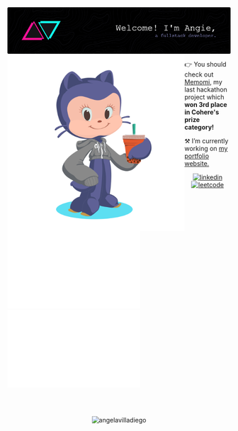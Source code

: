 <img align="center" src="banner.png" alt="Welcome, I'm Angie, a fullstack developer.">
<!-- <h2 align="center">I write beautiful code for beautiful designs.</h2> -->

<img align="left" height="400" src="my-octocat.png" alt="Angela's personalized octocat.">


<p align="left">👉 You should check out <a href="https://github.com/AngelaVilladiego/memomi" target="_blank">Memomi</a>, my last hackathon project which <b>won 3rd place in Cohere's prize category!</b></p>
<p align="left">⚒️ I’m currently working on <a href="https://github.com/AngelaVilladiego/web-portfolio-v2" target="_blank">my portfolio website.</a></p>
 
<p align="center"> 
  <a href="https://www.linkedin.com/in/angela-villadiego/" target="_blank"><img src="https://img.shields.io/badge/AngelaVilladiego-blue?style=for-the-badge&logo=linkedin&logoColor=333333&color=CCCCFF&link=https%3A%2F%2Fwww.linkedin.com%2Fin%2Fangela-villadiego%2F" alt="linkedin"></a>
  <a href="https://www.linkedin.com/in/angela-villadiego/" target="_blank"><img alt="leetcode" src="https://img.shields.io/badge/AngelaVilladiego-blue?style=for-the-badge&logo=leetcode&logoColor=333333&color=CCCCFF&link=https%3A%2F%2Fwww.linkedin.com%2Fin%2Fangela-villadiego%2F"></a>
</p>
<p float="left">
 <img width="300" src="https://raw.githubusercontent.com/AngelaVilladiego/github-stats/c954431fc721889d536816f4760388a1c87c2ebe/generated/overview.svg" alt="Angie's Github Stats">
 <img width="300" src="https://raw.githubusercontent.com/AngelaVilladiego/github-stats/c954431fc721889d536816f4760388a1c87c2ebe/generated/languages.svg" alt="Angie's Top Languages">
</p>
<br><br>
<p align="center"> <img src="https://komarev.com/ghpvc/?username=angelavilladiego&label=Profile%20views&color=777799&style=for-the-badge" alt="angelavilladiego" /> </p>


